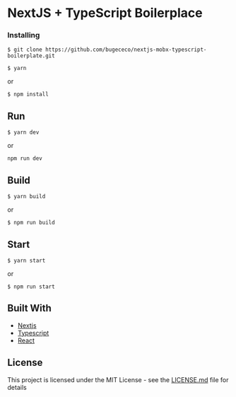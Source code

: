 # NextJS + TypeScript Boilerplace

### Installing

```
$ git clone https://github.com/bugececo/nextjs-mobx-typescript-boilerplate.git
```
```
$ yarn
```
or
```
$ npm install
```
## Run
```
$ yarn dev

```
or
```
npm run dev
```
## Build
```
$ yarn build
```
or 
```
$ npm run build
```

## Start
```
$ yarn start
```
or
```
$ npm run start
```

## Built With

* [Nextjs](https://nextjs.org/)
* [Typescript](https://www.typescriptlang.org/)
* [React](https://reactjs.org/)

## License

This project is licensed under the MIT License - see the [LICENSE.md](LICENSE.md) file for details